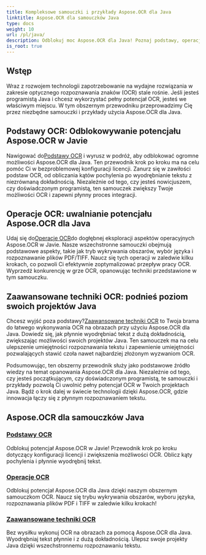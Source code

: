 ```yaml
---
title: Kompleksowe samouczki i przykłady Aspose.OCR dla Java
linktitle: Aspose.OCR dla samouczków Java
type: docs
weight: 10
url: /pl/java/
description: Odblokuj moc Aspose.OCR dla Java! Poznaj podstawy, operacje i zaawansowane techniki OCR. Skonfiguruj licencję, wykrywaj obszary i ulepszaj rozpoznawanie tekstu bez wysiłku.
is_root: true
---
```


## Wstęp

Wraz z rozwojem technologii zapotrzebowanie na wydajne rozwiązania w zakresie optycznego rozpoznawania znaków (OCR) stale rośnie. Jeśli jesteś programistą Java i chcesz wykorzystać pełny potencjał OCR, jesteś we właściwym miejscu. W tym obszernym przewodniku przeprowadzimy Cię przez niezbędne samouczki i przykłady użycia Aspose.OCR dla Java.

## Podstawy OCR: Odblokowywanie potencjału Aspose.OCR w Javie

 Nawigować do[Podstawy OCR](./ocr-basics/) i wyrusz w podróż, aby odblokować ogromne możliwości Aspose.OCR dla Java. Ten przewodnik krok po kroku ma na celu pomóc Ci w bezproblemowej konfiguracji licencji. Zanurz się w zawiłości podstaw OCR, od obliczania kątów pochylenia po wyodrębnianie tekstu z niezrównaną dokładnością. Niezależnie od tego, czy jesteś nowicjuszem, czy doświadczonym programistą, ten samouczek zwiększy Twoje możliwości OCR i zapewni płynny proces integracji.

## Operacje OCR: uwalnianie potencjału Aspose.OCR dla Java

 Udaj się do[Operacje OCR](./ocr-operations/)do dogłębnej eksploracji aspektów operacyjnych Aspose.OCR w Javie. Nasze wszechstronne samouczki obejmują podstawowe aspekty, takie jak tryb wykrywania obszarów, wybór języka i rozpoznawanie plików PDF/TIFF. Naucz się tych operacji w zaledwie kilku krokach, co pozwoli Ci efektywnie zoptymalizować przepływ pracy OCR. Wyprzedź konkurencję w grze OCR, opanowując techniki przedstawione w tym samouczku.

## Zaawansowane techniki OCR: podnieś poziom swoich projektów Java

 Chcesz wyjść poza podstawy?[Zaawansowane techniki OCR](./advanced-ocr-techniques/) to Twoja brama do łatwego wykonywania OCR na obrazach przy użyciu Aspose.OCR dla Java. Dowiedz się, jak płynnie wyodrębniać tekst z dużą dokładnością, zwiększając możliwości swoich projektów Java. Ten samouczek ma na celu ulepszenie umiejętności rozpoznawania tekstu i zapewnienie umiejętności pozwalających stawić czoła nawet najbardziej złożonym wyzwaniom OCR.

Podsumowując, ten obszerny przewodnik służy jako podstawowe źródło wiedzy na temat opanowania Aspose.OCR dla Java. Niezależnie od tego, czy jesteś początkującym, czy doświadczonym programistą, te samouczki i przykłady pozwolą Ci uwolnić pełny potencjał OCR w Twoich projektach Java. Bądź o krok dalej w świecie technologii dzięki Aspose.OCR, gdzie innowacja łączy się z płynnym rozpoznawaniem tekstu.
## Aspose.OCR dla samouczków Java
### [Podstawy OCR](./ocr-basics/)
Odblokuj potencjał Aspose.OCR w Javie! Przewodnik krok po kroku dotyczący konfiguracji licencji i zwiększenia możliwości OCR. Oblicz kąty pochylenia i płynnie wyodrębnij tekst.
### [Operacje OCR](./ocr-operations/)
Odblokuj potencjał Aspose.OCR dla Java dzięki naszym obszernym samouczkom OCR. Naucz się trybu wykrywania obszarów, wyboru języka, rozpoznawania plików PDF i TIFF w zaledwie kilku krokach!
### [Zaawansowane techniki OCR](./advanced-ocr-techniques/)
Bez wysiłku wykonuj OCR na obrazach za pomocą Aspose.OCR dla Java. Wyodrębniaj tekst płynnie i z dużą dokładnością. Ulepsz swoje projekty Java dzięki wszechstronnemu rozpoznawaniu tekstu.